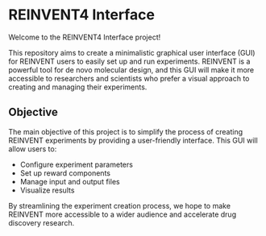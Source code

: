# REINVENT4 Interface

Welcome to the REINVENT4 Interface project!

This repository aims to create a minimalistic graphical user interface (GUI) for REINVENT users to easily set up and run experiments. REINVENT is a powerful tool for de novo molecular design, and this GUI will make it more accessible to researchers and scientists who prefer a visual approach to creating and managing their experiments.

## Objective

The main objective of this project is to simplify the process of creating REINVENT experiments by providing a user-friendly interface. This GUI will allow users to:

- Configure experiment parameters
- Set up reward components
- Manage input and output files
- Visualize results

By streamlining the experiment creation process, we hope to make REINVENT more accessible to a wider audience and accelerate drug discovery research.
